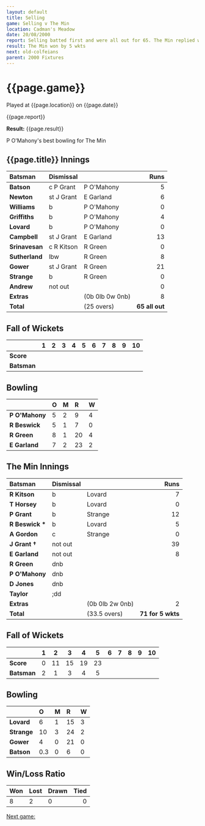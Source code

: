 ```yaml
---
layout: default
title: Selling
game: Selling v The Min
location: Cadman's Meadow
date: 20/08/2000
report: Selling batted first and were all out for 65. The Min replied with 71 for 5 wkts
result: The Min won by 5 wkts
next: old-colfeians
parent: 2000 Fixtures
---
```


# {{page.game}}

Played at {{page.location}} on {{page.date}}

{{page.report}}

**Result:** {{page.result}}

P O'Mahony's best bowling for The Min

## {{page.title}} Innings

| Batsman | Dismissal |  | Runs |
|:---|:---|---|---:|
| **Batson** | c P Grant | P O'Mahony | 5 |
| **Newton** | st J Grant | E Garland | 6 |
| **Williams** | b | P O'Mahony | 0 |
| **Griffiths** | b | P O'Mahony | 4 |
| **Lovard** | b | P O'Mahony | 0 |
| **Campbell** | st J Grant | E Garland | 13 |
| **Srinavesan** | c R Kitson | R Green | 0 |
| **Sutherland** | lbw | R Green | 8 |
| **Gower** | st J Grant | R Green | 21 |
| **Strange** | b | R Green | 0 |
| **Andrew** | not out |  | 0 |
| **Extras** | | (0b 0lb 0w 0nb) | 8 |
| **Total** | | (25 overs) | **65 all out** |

## Fall of Wickets

| | 1 | 2 | 3 | 4 | 5 | 6 | 7 | 8 | 9 | 10 |
|---|:---:|:---:|:---:|:---:|:---:|:---:|:---:|:---:|:---:|:---:|
| **Score** |  |  |  |  |  |  |  |  |  |  |
| **Batsman** |  |  |  |  |  |  |  |  |  |  |

## Bowling

| | O | M | R | W |
|---|:---|:---|:---|:---|
| **P O'Mahony** | 5 | 2 | 9 | 4 |
| **R Beswick** | 5 | 1 | 7 | 0 |
| **R Green** | 8 | 1 | 20 | 4 |
| **E Garland** | 7 | 2 | 23 | 2 |

## The Min Innings

| Batsman | Dismissal |  | Runs |
|:---|:---|---|---:|
| **R Kitson** | b | Lovard | 7 |
| **T Horsey** | b | Lovard | 0 |
| **P Grant** | b | Strange | 12 |
| **R Beswick &#42;** | b | Lovard | 5 |
| **A Gordon** | c | Strange | 0 |
| **J Grant &#8224;** | not out |  | 39 |
| **E Garland** | not out |  | 8 |
| **R Green** | dnb |  |  |
| **P O'Mahony** | dnb |  |  |
| **D Jones** | dnb |  |  |
| **Taylor** | ;dd
| **Extras** | | (0b 0lb 2w 0nb) | 2 |
| **Total** | | (33.5 overs) | **71 for 5 wkts** |

## Fall of Wickets

| | 1 | 2 | 3 | 4 | 5 | 6 | 7 | 8 | 9 | 10 |
|---|:---:|:---:|:---:|:---:|:---:|:---:|:---:|:---:|:---:|:---:|
| **Score** | 0 | 11 | 15 | 19 | 23 |  |  |  |  |  |
| **Batsman** | 2 | 1 | 3 | 4 | 5 |  |  |  |  |  |

## Bowling

| | O | M | R | W |
|---|:---|:---|:---|:---|
| **Lovard** | 6 | 1 | 15 | 3 |
| **Strange** | 10 | 3 | 24 | 2 |
| **Gower** | 4 | 0 | 21 | 0 |
| **Batson** | 0.3 | 0 | 6 | 0 |

## Win/Loss Ratio

| Won | Lost | Drawn | Tied |
|:---|:---|:---|---:|
| 8 | 2 | 0 | 0 |

[Next game:]({{page.next}})